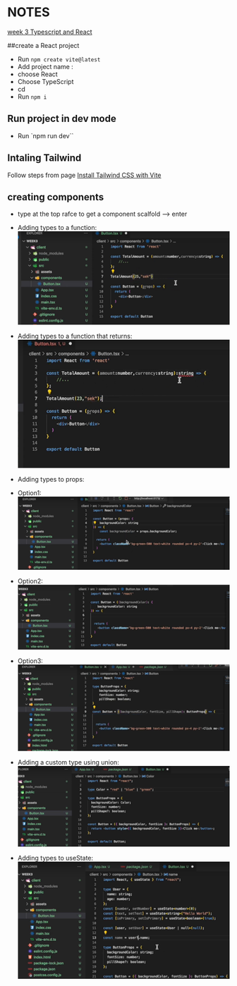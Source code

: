 # NOTES

[week 3 Typescript and React](https://www.youtube.com/watch?v=j6wqBRdH5bg)

##create a React project

- Run `npm create vite@latest`
- Add project name : <project-name>
- choose React
- Choose TypeScript
- cd <project-name>
- Run `npm i`

## Run project in dev mode

- Run `npm run dev``

## Intaling Tailwind

Follow steps from page [Install Tailwind CSS with Vite](https://tailwindcss.com/docs/guides/vite)

## creating components

- type at the top rafce to get a component scalfold --> enter
- Adding types to a function:
  ![screenshot](typesFunction.png)

- Adding types to a function that returns:
  ![screenshot](typesFuntionAndReturn.png)

- Adding types to props:
- Option1:
  ![screenshot](typeProps1.png)

- Option2:
  ![screenshot](typeProps2.png)

- Option3:
  ![screenshot](typeProps3.png)

- Adding a custom type using union:
  ![screenshot](typeUnion.png)

- Adding types to useState:
  ![screenshot](typesUseState.png)
